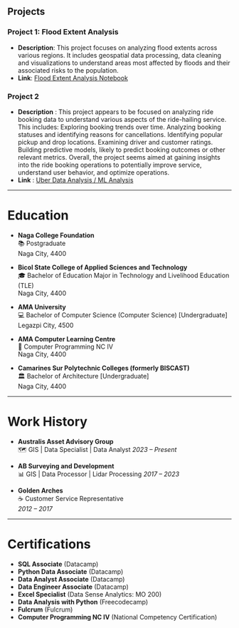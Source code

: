 ## Projects

### Project 1: Flood Extent Analysis
- **Description**: This project focuses on analyzing flood extents across various regions. It includes geospatial data processing, data cleaning and visualizations to understand areas most affected by floods and their associated risks to the population.
- **Link**: [Flood Extent Analysis Notebook](https://colab.research.google.com/drive/1Auuw1PewYqwSNqEhCh65SIvw6Qrrl8Xf?usp=drive_link)

### Project 2
- **Description** : This project appears to be focused on analyzing ride booking data to understand various aspects of the ride-hailing service. This includes:
            Exploring booking trends over time.
            Analyzing booking statuses and identifying reasons for cancellations.
            Identifying popular pickup and drop locations.
            Examining driver and customer ratings.
            Building predictive models, likely to predict booking outcomes or other relevant metrics.
            Overall, the project seems aimed at gaining insights into the ride booking operations to potentially improve service, understand user behavior, and optimize operations.
- **Link** : [Uber Data Analysis / ML Analysis](https://colab.research.google.com/drive/18c2uXkct2OsHriupxuQm1K5UsEAmBq3z#scrollTo=chvU20juSNRc)

---

# Education
- **Naga College Foundation**  
  📚 Postgraduate  
  Naga City, 4400  

- **Bicol State College of Applied Sciences and Technology**  
  🎓 Bachelor of Education Major in Technology and Livelihood Education (TLE)  
  Naga City, 4400  

- **AMA University**  
  💻 Bachelor of Computer Science (Computer Science) [Undergraduate]  
  Legazpi City, 4500  

- **AMA Computer Learning Centre**  
  🔧 Computer Programming NC IV  
  Naga City, 4400  

- **Camarines Sur Polytechnic Colleges (formerly BISCAST)**  
  🏛️ Bachelor of Architecture [Undergraduate]  
  Naga City, 4400  

---

# Work History
- **Australis Asset Advisory Group**  
  🗺️ GIS | Data Specialist | Data Analyst
  *2023 – Present*  

- **AB Surveying and Development**  
  📊 GIS | Data Processor | Lidar Processing
  *2017 – 2023*  

- **Golden Arches**  
  ☕ Customer Service Representative  
  *2012 – 2017*  


---

# Certifications
- **SQL Associate** (Datacamp)  
- **Python Data Associate** (Datacamp)  
- **Data Analyst Associate** (Datacamp)  
- **Data Engineer Associate** (Datacamp)  
- **Excel Specialist** (Data Sense Analytics: MO 200)  
- **Data Analysis with Python** (Freecodecamp)  
- **Fulcrum** (Fulcrum)  
- **Computer Programming NC IV** (National Competency Certification)


